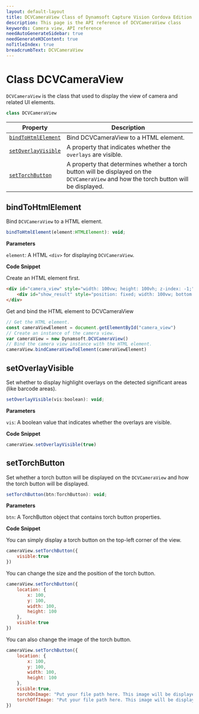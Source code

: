 ```yaml
---
layout: default-layout
title: DCVCameraView Class of Dynamsoft Capture Vision Cordova Edition
description: This page is the API reference of DCVCameraView class
keywords: Camera view, API reference
needAutoGenerateSidebar: true
needGenerateH3Content: true
noTitleIndex: true
breadcrumbText: DCVCameraView
---
```


# Class DCVCameraView

`DCVCameraView` is the class that used to display the view of camera and related UI elements.

```js
class DCVCameraView
```

| Property | Description |
| -------- | ----------- |
| [`bindToHtmlElement`](#bindtohtmlelement) | Bind DCVCameraView to a HTML element. |
| [`setOverlayVisible`](#overlayvisible) | A property that indicates whether the `overlays` are visible. |
| [`setTorchButton`](#torchbutton) | A property that determines whether a torch button will be displayed on the `DCVCameraView` and how the torch button will be displayed. |

## bindToHtmlElement

Bind `DCVCameraView` to a HTML element.

```js
bindToHtmlElement(element:HTMLElement): void;
```

**Parameters**

`element`: A HTML `<div>` for displaying `DCVCameraView`.

**Code Snippet**

Create an HTML element first.

```html
<div id="camera_view" style="width: 100vw; height: 100vh; z-index: -1;">
    <div id="show_result" style="position: fixed; width: 100vw; bottom: 10vh;  text-align:center; color: white; "></div>
</div>
```

Get and bind the HTML element to DCVCameraView

```js
// Get the HTML element.
const cameraViewElement = document.getElementById("camera_view")
// Create an instance of the camera view.
var cameraView = new Dynamsoft.DCVCameraView()
// Bind the camera view instance with the HTML element.
cameraView.bindCameraViewToElement(cameraViewElement)
```

## setOverlayVisible

Set whether to display highlight overlays on the detected significant areas (like barcode areas).

```js
setOverlayVisible(vis:boolean): void;
```

**Parameters**

`vis`: A boolean value that indicates whether the overlays are visible.

**Code Snippet**

```js
cameraView.setOverlayVisible(true)
```

## setTorchButton

Set whether a torch button will be displayed on the `DCVCameraView` and how the torch button will be displayed.

```js
setTorchButton(btn:TorchButton): void;
```

**Parameters**

`btn`: A TorchButton object that contains torch button properties.

**Code Snippet**

You can simply display a torch button on the top-left corner of the view.

```js
cameraView.setTorchButton({
    visible:true
})
```

You can change the size and the position of the torch button.

```js
cameraView.setTorchButton({
    location: {
        x: 100,
        y: 100,
        width: 100,
        height: 100
    },
    visible:true
})
```

You can also change the image of the torch button.

```js
cameraView.setTorchButton({
    location: {
        x: 100,
        y: 100,
        width: 100,
        height: 100
    },
    visible:true,
    torchOnImage: "Put your file path here. This image will be displayed when the torch is on.",
    torchOffImage: "Put your file path here. This image will be displayed when the torch is off."
})
```
